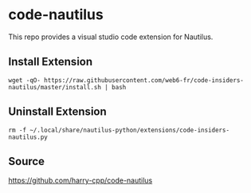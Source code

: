 # code-nautilus

This repo provides a visual studio code extension for Nautilus.

## Install Extension

```
wget -qO- https://raw.githubusercontent.com/web6-fr/code-insiders-nautilus/master/install.sh | bash
```

## Uninstall Extension

```
rm -f ~/.local/share/nautilus-python/extensions/code-insiders-nautilus.py
```

## Source

https://github.com/harry-cpp/code-nautilus
